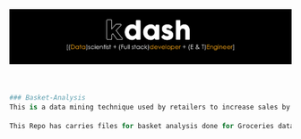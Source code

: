 <div align="center">
    <img src ="https://github.com/kdaxh/My-Portfolio/blob/b19398c76697ea24073451cc80559836ee2cb238/kd-v1.png" />   
</div>
<br>

```python

### Basket-Analysis
This is a data mining technique used by retailers to increase sales by better understanding customer purchasing patterns.

This Repo has carries files for basket analysis done for Groceries data in Power BI
